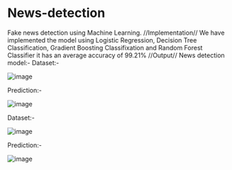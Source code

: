 # News-detection
Fake news detection using Machine Learning.
//Implementation//
We have implemented the model using Logistic Regression, Decision Tree Classification, Gradient Boosting Classifixation and Random Forest Classifier it has an average accuracy of 99.21%
//Output//
News detection model:-
Dataset:-

 ![image](https://user-images.githubusercontent.com/72686609/138268550-a3b651ce-166c-44aa-8f33-15123f9653a8.png)
 
Prediction:-

 ![image](https://user-images.githubusercontent.com/72686609/138268607-4cfcdce0-59d7-45b2-898f-c046864b813a.png)
 
Dataset:-

![image](https://user-images.githubusercontent.com/72686609/138268685-07bdaadc-7bd6-4384-9791-668bf25b5119.png)

Prediction:-

 ![image](https://user-images.githubusercontent.com/72686609/138268700-ac82a8a8-6d93-414d-8f4a-de16dcdf1c4b.png)


